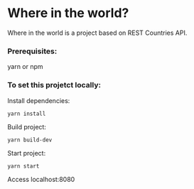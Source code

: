 # Where in the world?

Where in the world is a project based on REST Countries API.

### Prerequisites:

yarn or npm

### To set this projetct locally:

Install dependencies:
```
yarn install
```

Build project:
```
yarn build-dev
```

Start project:
```
yarn start
```

Access localhost:8080

